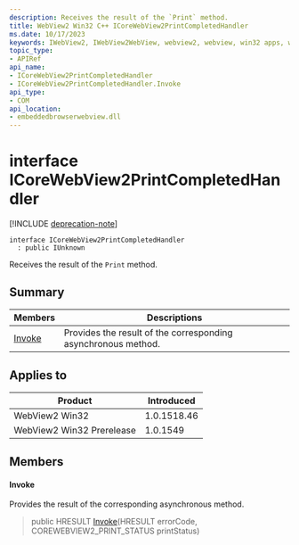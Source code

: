 ```yaml
---
description: Receives the result of the `Print` method.
title: WebView2 Win32 C++ ICoreWebView2PrintCompletedHandler
ms.date: 10/17/2023
keywords: IWebView2, IWebView2WebView, webview2, webview, win32 apps, win32, edge, ICoreWebView2, ICoreWebView2Controller, browser control, edge html, ICoreWebView2PrintCompletedHandler
topic_type: 
- APIRef
api_name:
- ICoreWebView2PrintCompletedHandler
- ICoreWebView2PrintCompletedHandler.Invoke
api_type:
- COM
api_location:
- embeddedbrowserwebview.dll
---
```


# interface ICoreWebView2PrintCompletedHandler

[!INCLUDE [deprecation-note](../includes/deprecation-note.md)]

```
interface ICoreWebView2PrintCompletedHandler
  : public IUnknown
```

Receives the result of the `Print` method.

## Summary

 Members                        | Descriptions
--------------------------------|---------------------------------------------
[Invoke](#invoke) | Provides the result of the corresponding asynchronous method.

## Applies to

Product                         | Introduced
--------------------------------|---------------------------------------------
WebView2 Win32            |    1.0.1518.46
WebView2 Win32 Prerelease |    1.0.1549

## Members

#### Invoke

Provides the result of the corresponding asynchronous method.

> public HRESULT [Invoke](#invoke)(HRESULT errorCode, COREWEBVIEW2_PRINT_STATUS printStatus)


